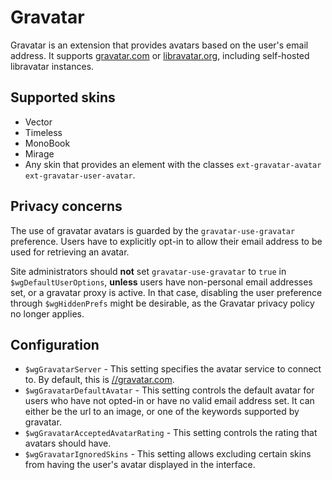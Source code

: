 # Gravatar
Gravatar is an extension that provides avatars based on the user's email address. It supports [gravatar.com](https://www.gravatar.com) or [libravatar.org](https://www.libravatar.org), including self-hosted libravatar instances.

## Supported skins
 * Vector
 * Timeless
 * MonoBook
 * Mirage
 * Any skin that provides an element with the classes `ext-gravatar-avatar ext-gravatar-user-avatar`.

## Privacy concerns
The use of gravatar avatars is guarded by the `gravatar-use-gravatar` preference. Users have to explicitly opt-in to allow their email address to be used for retrieving an avatar.

Site administrators should **not** set `gravatar-use-gravatar` to `true` in `$wgDefaultUserOptions`, **unless** users have non-personal email addresses set, or a gravatar proxy is active.
In that case, disabling the user preference through `$wgHiddenPrefs` might be desirable, as the Gravatar privacy policy no longer applies.

## Configuration 
 - `$wgGravatarServer` - This setting specifies the avatar service to connect to. By default, this is [//gravatar.com](https://www.gravatar.com).
 - `$wgGravatarDefaultAvatar` - This setting controls the default avatar for users who have not opted-in or have no valid email address set. It can either be the url to an image, or one of the keywords supported by gravatar.
 - `$wgGravatarAcceptedAvatarRating` - This setting controls the rating that avatars should have.
 - `$wgGravatarIgnoredSkins` - This setting allows excluding certain skins from having the user's avatar displayed in the interface. 

